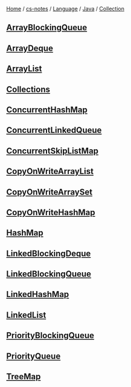 [Home](https://mengxianbin.github.io) /
[cs-notes](https://mengxianbin.github.io/cs-notes/site) /
[Language](https://mengxianbin.github.io/cs-notes/site/Language) /
[Java](https://mengxianbin.github.io/cs-notes/site/Language/Java) /
[Collection](https://mengxianbin.github.io/cs-notes/site/Language/Java/Collection)

## [ArrayBlockingQueue](https://mengxianbin.github.io/cs-notes/site/Language/Java/Collection/ArrayBlockingQueue/)

## [ArrayDeque](https://mengxianbin.github.io/cs-notes/site/Language/Java/Collection/ArrayDeque/)

## [ArrayList](https://mengxianbin.github.io/cs-notes/site/Language/Java/Collection/ArrayList/)

## [Collections](https://mengxianbin.github.io/cs-notes/site/Language/Java/Collection/Collections/)

## [ConcurrentHashMap](https://mengxianbin.github.io/cs-notes/site/Language/Java/Collection/ConcurrentHashMap/)

## [ConcurrentLinkedQueue](https://mengxianbin.github.io/cs-notes/site/Language/Java/Collection/ConcurrentLinkedQueue/)

## [ConcurrentSkipListMap](https://mengxianbin.github.io/cs-notes/site/Language/Java/Collection/ConcurrentSkipListMap/)

## [CopyOnWriteArrayList](https://mengxianbin.github.io/cs-notes/site/Language/Java/Collection/CopyOnWriteArrayList/)

## [CopyOnWriteArraySet](https://mengxianbin.github.io/cs-notes/site/Language/Java/Collection/CopyOnWriteArraySet/)

## [CopyOnWriteHashMap](https://mengxianbin.github.io/cs-notes/site/Language/Java/Collection/CopyOnWriteHashMap/)

## [HashMap](https://mengxianbin.github.io/cs-notes/site/Language/Java/Collection/HashMap/)

## [LinkedBlockingDeque](https://mengxianbin.github.io/cs-notes/site/Language/Java/Collection/LinkedBlockingDeque/)

## [LinkedBlockingQueue](https://mengxianbin.github.io/cs-notes/site/Language/Java/Collection/LinkedBlockingQueue/)

## [LinkedHashMap](https://mengxianbin.github.io/cs-notes/site/Language/Java/Collection/LinkedHashMap/)

## [LinkedList](https://mengxianbin.github.io/cs-notes/site/Language/Java/Collection/LinkedList/)

## [PriorityBlockingQueue](https://mengxianbin.github.io/cs-notes/site/Language/Java/Collection/PriorityBlockingQueue/)

## [PriorityQueue](https://mengxianbin.github.io/cs-notes/site/Language/Java/Collection/PriorityQueue/)

## [TreeMap](https://mengxianbin.github.io/cs-notes/site/Language/Java/Collection/TreeMap/)
